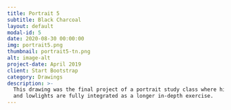 ```yaml
---
title: Portrait 5
subtitle: Black Charcoal
layout: default
modal-id: 5
date: 2020-08-30 00:00:00
img: portrait5.png
thumbnail: portrait5-tn.png
alt: image-alt
project-date: April 2019
client: Start Bootstrap
category: Drawings
description: >-
  This drawing was the final project of a portrait study class where highlights
  and lowlights are fully integrated as a longer in-depth exercise.
---
```

